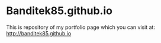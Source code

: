# Banditek85.github.io

This is repository of my portfolio page which you can visit at: http://banditek85.github.io
